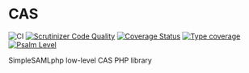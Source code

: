 # CAS

![CI](https://github.com/simplesamlphp/xml-cas/actions/workflows/php.yml/badge.svg)
[![Scrutinizer Code Quality](https://scrutinizer-ci.com/g/simplesamlphp/xml-cas/badges/quality-score.png?b=master)](https://scrutinizer-ci.com/g/simplesamlphp/xml-cas/?branch=master)
[![Coverage Status](https://codecov.io/gh/simplesamlphp/xml-cas/branch/master/graph/badge.svg)](https://codecov.io/gh/simplesamlphp/xml-cas)
[![Type coverage](https://shepherd.dev/github/simplesamlphp/xml-cas/coverage.svg)](https://shepherd.dev/github/simplesamlphp/xml-cas)
[![Psalm Level](https://shepherd.dev/github/simplesamlphp/xml-cas/level.svg)](https://shepherd.dev/github/simplesamlphp/xml-cas)

SimpleSAMLphp low-level CAS PHP library
